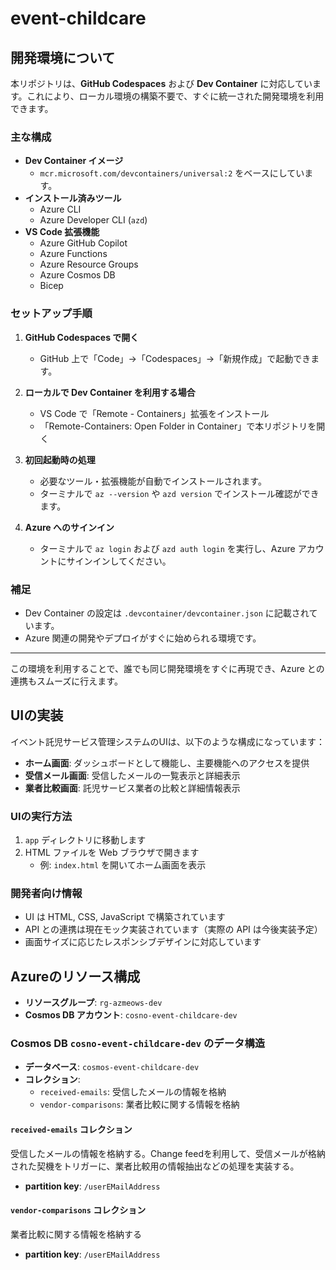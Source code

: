 # event-childcare

## 開発環境について

本リポジトリは、**GitHub Codespaces** および **Dev Container** に対応しています。これにより、ローカル環境の構築不要で、すぐに統一された開発環境を利用できます。

### 主な構成

- **Dev Container イメージ**  
  - `mcr.microsoft.com/devcontainers/universal:2` をベースにしています。
- **インストール済みツール**
  - Azure CLI
  - Azure Developer CLI (`azd`)
- **VS Code 拡張機能**
  - Azure GitHub Copilot
  - Azure Functions
  - Azure Resource Groups
  - Azure Cosmos DB
  - Bicep

### セットアップ手順

1. **GitHub Codespaces で開く**  
   - GitHub 上で「Code」→「Codespaces」→「新規作成」で起動できます。

2. **ローカルで Dev Container を利用する場合**  
   - VS Code で「Remote - Containers」拡張をインストール
   - 「Remote-Containers: Open Folder in Container」で本リポジトリを開く

3. **初回起動時の処理**
   - 必要なツール・拡張機能が自動でインストールされます。
   - ターミナルで `az --version` や `azd version` でインストール確認ができます。

4. **Azure へのサインイン**
   - ターミナルで `az login` および `azd auth login` を実行し、Azure アカウントにサインインしてください。

### 補足

- Dev Container の設定は `.devcontainer/devcontainer.json` に記載されています。
- Azure 関連の開発やデプロイがすぐに始められる環境です。

---

この環境を利用することで、誰でも同じ開発環境をすぐに再現でき、Azure との連携もスムーズに行えます。

## UIの実装

イベント託児サービス管理システムのUIは、以下のような構成になっています：

- **ホーム画面**: ダッシュボードとして機能し、主要機能へのアクセスを提供
- **受信メール画面**: 受信したメールの一覧表示と詳細表示
- **業者比較画面**: 託児サービス業者の比較と詳細情報表示

### UIの実行方法

1. `app` ディレクトリに移動します
2. HTML ファイルを Web ブラウザで開きます
   - 例: `index.html` を開いてホーム画面を表示

### 開発者向け情報

- UI は HTML, CSS, JavaScript で構築されています
- API との連携は現在モック実装されています（実際の API は今後実装予定）
- 画面サイズに応じたレスポンシブデザインに対応しています

## Azureのリソース構成

- **リソースグループ**: `rg-azmeows-dev`
- **Cosmos DB アカウント**: `cosno-event-childcare-dev`

### Cosmos DB `cosno-event-childcare-dev` のデータ構造

- **データベース**: `cosmos-event-childcare-dev`
- **コレクション**:
  - `received-emails`: 受信したメールの情報を格納
  - `vendor-comparisons`: 業者比較に関する情報を格納

#### `received-emails` コレクション

受信したメールの情報を格納する。Change feedを利用して、受信メールが格納された契機をトリガーに、業者比較用の情報抽出などの処理を実装する。

- **partition key**: `/userEMailAddress`

#### `vendor-comparisons` コレクション

業者比較に関する情報を格納する

- **partition key**: `/userEMailAddress`
